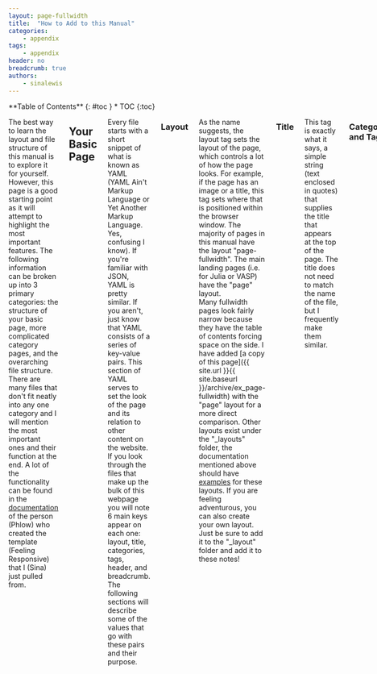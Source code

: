 ```yaml
---
layout: page-fullwidth
title:  "How to Add to this Manual"
categories:
    - appendix
tags:
    - appendix
header: no
breadcrumb: true
authors: 
    - sinalewis
---
```

<div class="row">
<div class="medium-4 medium-push-8 columns" markdown="1">
<div class="panel radius" markdown="1">
**Table of Contents**
{: #toc }
*  TOC
{:toc}
</div>
</div><!-- /.medium-4.columns -->

<div class="medium-8 medium-pull-4 columns" markdown="1">

The best way to learn the layout and file structure of this manual is to explore it for yourself. However, this page is a good starting point as it will attempt to highlight the most important features. The following information can be broken up into 3 primary categories: the structure of your basic page, more complicated category pages, and the overarching file structure. There are many files that don't fit neatly into any one category and I will mention the most important ones and their function at the end. A lot of the functionality can be found in the [documentation](https://phlow.github.io/feeling-responsive/documentation/) of the person (Phlow) who created the template (Feeling Responsive) that I (Sina) just pulled from.

## Your Basic Page
Every file starts with a short snippet of what is known as YAML (YAML Ain't Markup Language or Yet Another Markup Language. Yes, confusing I know). If you're familiar with JSON, YAML is pretty similar. If you aren't, just know that YAML consists of a series of key-value pairs. This section of YAML serves to set the look of the page and its relation to other content on the website. If you look through the files that make up the bulk of this webpage you will note 6 main keys appear on each one: layout, title, categories, tags, header, and breadcrumb. The following sections will describe some of the values that go with these pairs and their purpose.

### Layout
As the name suggests, the layout tag sets the layout of the page, which controls a lot of how the page looks. For example, if the page has an image or a title, this tag sets where that is positioned within the browser window. The majority of pages in this manual have the layout "page-fullwidth". The main landing pages (i.e. for Julia or VASP) have the "page" layout.  
Many fullwidth pages look fairly narrow because they have the table of contents forcing space on the side. I have added [a copy of this page]({{ site.url }}{{ site.baseurl }}/archive/ex_page-fullwidth) with the "page" layout for a more direct comparison. Other layouts exist under the "_layouts" folder, the documentation mentioned above should have [examples](https://phlow.github.io/feeling-responsive/documentation/#formats) for these layouts. If you are feeling adventurous, you can also create your own layout. Just be sure to add it to the "_layout" folder and add it to these notes!

### Title
This tag is exactly what it says, a simple string (text enclosed in quotes) that supplies the title that appears at the top of the page. The title does not need to match the name of the file, but I frequently make them similar.

### Categories and Tags
Categories and tags are important for how the webpage is structured. As discussed in the [below section](#category-pages), pages are automatically included on certain landing pages based on their tag keys (i.e. coding, theory, Julia, LAMMPS...) and as mentioned in [the breadcrumb section](#breadcrumb) the listed categories and their order define what appears in the breadcrumb list. As discussed in the overarching [file structure](#file-location), I tend to sort files also based on their top level category; for example, all VASP related files are in the 'programs' category. Listed categories and tags also end up at the bottom of the page. 

### Header
The header is a banner that stretches across the top of the page. Most pages use "header: no", so that the first thing on the page is the title and then the content. Landing category pages, such as VASP or coding, have a specified title and image for the header. The creator of the template has example of [most type of headers](https://phlow.github.io/feeling-responsive/design/no-header/) that you would want to create.

### Breadcrumb(s)
Breadcrumbs are a way to help the user navigate the site. Setting the tag "breadcrumb: true" creates the grey banner at the top of the page that, on the [setting up Julia]({{ site.url }}{{ site.baseurl }}/coding/julia/julia_setup) page for example, reads "START / CODING / JULIA / SETTING UP JULIA". This then allows the user to start from a page and work their way back up the hierarchy of files. Breadcrumbs rely on the categories listed on the page, and their order. If the order is incorrect to how the files are structured, the links will be broken. In the 'setting up Julia' page example, the coding category comes first followed by Julia. If you swap the order of these categories, the links will not be setup correctly.
IMPORTANT: make sure that the key is breadcrumb not breadcrumbs.

### Authors
If you create a webpage and want to take ownership for the content, or just allow for someone to contact you if they have questions, you can add the "authors" tag to the YAML. Note that it is plural even if there is only one author, and there can be multiple authors. This tag requires you to create a short profile in the file "_author/authors.yml". Your name is required, but email, siterole, and other options are optional. When creating your author profile, pick reference tag that is used internally to refer to all information you supply on the following lines. This doesn't have to have the form 'firstnamelastname', but it is easy to remember. This reference tag is what you will add to a post underneath the "authors" tag in the YAML, but your name is what will be displayed. When the page renders, your name will be hyperlinked to your section of the 'people' page that will list any other information you supply (email, bio, ...).


## Category Pages

Category pages form the basis of the webpage's organization by allowing us to separate information onto different pages, but still keeping similar information together. For example, VASP is software program with lots of things you can say about it. You can talk about how it's installed on different systems, how to run it to achieve different results, and how things can go wrong when using it. To avoid cluttering up one long page with all of these topics, they've been given their own pages that then show up on the VASP category page. The [below section](#underlying-file-structure) will deal with how the files that create these pages are structured among the other files. The subsections in this section will talk about how they work. 


### Top-level Categories

Top-level categories include basically all the pages that can be accessed via the top navigation bar. These categories serve to organize all sub-categories and pages into hopefully useful, but sufficiently broad, groups. This organization is achieved entirely through *categories and tags*, which makes them very important!

If you open any top-level category file, you will see that the majority of the text is Liquid, a templating language. The documentation for Liquid and Kramdown (the markdown renderer for Jekyll) are linked [below](#templating). However, they aren't the most useful. I will go through the common chunk of code found on these top-level category pages

```{r, attr.source='.numberLines'}
{% assign titles = "" | split: "" %}
{% for post in site.tags.coding %}
    {% assign titles = titles | push: post.title %}
{% endfor %}
{% assign sorted_titles = titles | sort_natural %}

<div>
    {% for p in sorted_titles %}
    {% assign matched_post = site.tags.coding | where:"title",p %}
    {% assign post = matched_post[0] %}
    <h4><a href="{{ site.url }}{{ site.baseurl }}{{ post.url }}">{{ post.title }}</a></h4>
    {% endfor %}
</div>
```

The first section of code exists to allow us to sort the posts alphabetically. The first line creates an empty array 'titles' that we can fill with post titles. The for loop syntax is similar to coding languages like Python or Julia. We iterate over the collection 'site.tags.coding' and 'post' is the variable for the current element in the collection.

Jekyll makes it easy to access many collections of posts with this '.' notation. "site.xxx" accesses elements that are available to the whole site. We can replace 'xxx' with tags as in this example, or categories as can be found on other pages. 'site.data' allows us to access information within the '_data' folder, such as with 'site.data.authors' in the author layout. So we see that 'site.tags.coding' retrieves the collection of all posts on the site with the tag 'coding'. 

The vertical bar (pipe) allows us to chain commands together and they should be read left to right. In conjunction with an 'assign' statement they can be a little weird. Line 3 can be read "add the title associated with the current post to the array titles and overwrite titles with this new array". Similarily, line 5 is can be read "sort the elements of titles (ignoring upper/lowercase) and then assign the result to the variable 'sorted_titles'".

We now have an alphabetical array of posts that have the 'coding' tag and we want to print them to the page. We temporarily switch back to HTML syntax on line 7 to create a div for the posts and then start to loop through our sorted page titles. Because we need the URL associated with the post, we need to find the post object that has the same title. We do this by using the pipe syntax again to pick out the elements in the collection 'site.tags.coding' where the title matches. Due to weirdness with how the collections work, we need to grab the 0th index of this element (line 10). We can then switch back to our HTML to make a 4th level header style link. We obtain the URL using site elements (site.url and site.baseurl defined in the _config.yml) and post elements. We use the double curly brackets to access Liquid variables within the HTML.

By replacing 'coding' with other tags, we generate most of the top-level category pages. Sometimes there is surrounding supplemental HTML that changes the look a little bit, but this chunk of code forms the basis.

### Sub-categories

## Underlying File Structure

### File Names

### File Location

## Markdown and Templating Language Info

### Templating

#### Kramdown {:}
[Example](https://kramdown.gettalong.org/converter/html.html#toc)

#### Liquid {% raw %}{{}} {% endraw %}
[Example](https://jekyllrb.com/docs/liquid/)